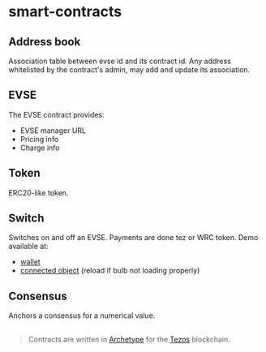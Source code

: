 # smart-contracts

## Address book

Association table between evse id and its contract id. 
Any address whitelisted by the contract's admin, may add and update its association.

## EVSE

The EVSE contract provides:
 * EVSE manager URL
 * Pricing info
 * Charge info
 
 ## Token
 
 ERC20-like token. 
 
 ## Switch
 
 Switches on and off an EVSE. Payments are done tez or WRC token.
 Demo available at:
 * [wallet](http://34.253.184.235/ui)
 * [connected object](http://3.250.1.82/ui/) (reload if bulb not loading properly)
 
 ## Consensus
 
 Anchors a consensus for a numerical value.
 
 ##
 
 > Contracts are written in [Archetype](http://archetype-lang.org/) for the [Tezos](https://tezos.com/) blockchain.
